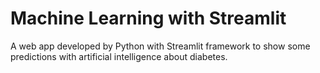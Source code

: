 # Machine Learning with Streamlit
 A web app developed by Python with Streamlit framework to show some predictions with artificial intelligence about diabetes.
